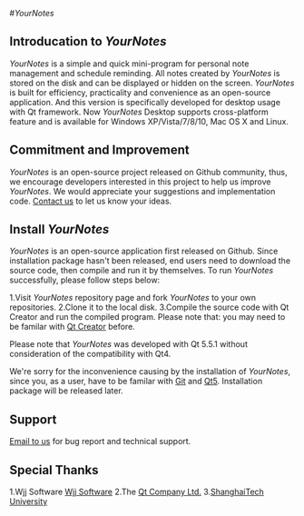 #*YourNotes*

## Introducation to *YourNotes*
*YourNotes* is a simple and quick mini-program for personal note management and schedule reminding. All notes created by *YourNotes* is stored on the disk and can be displayed or hidden on the screen. *YourNotes* is built for efficiency, practicality and convenience as an open-source application. And this version is specifically developed for desktop usage with Qt framework. Now *YourNotes* Desktop supports cross-platform feature and is available for Windows XP/Vista/7/8/10, Mac OS X and Linux.

## Commitment and Improvement
*YourNotes* is an open-source project released on Github community, thus, we encourage developers interested in this project to help us improve *YourNotes*. We would appreciate your suggestions and implementation code.
[Contact us](mailto:wangpeihao@gmail.com) to let us know your ideas.

## Install *YourNotes*
*YourNotes* is an open-source application first released on Github. Since installation package hasn't been released, end users need to download the source code, then compile and run it by themselves. To run *YourNotes* successfully, please follow steps below:

1.Visit *YourNotes* repository page and fork *YourNotes* to your own repositories.
2.Clone it to the local disk.
3.Compile the source code with Qt Creator and run the compiled program. Please note that: you may need to be familar with [Qt Creator](http://doc.qt.io/qtcreator/index.html) before.

Please note that *YourNotes* was developed with Qt 5.5.1 without consideration of the compatibility with Qt4.

We're sorry for the inconvenience causing by the installation of *YourNotes*, since you, as a user, have to be familar with [Git](https://git-scm.com/doc) and [Qt5](http://doc.qt.io/qt-5/).
Installation package will be released later.

## Support
[Email to us](mailto:wangpeihao@gmail.com) for bug report and technical support.

## Special Thanks
1.Wjj Software [Wjj Software](http://www.wjjsoft.com)
2.The [Qt Company Ltd.](http://www.qt.io/)
3.[ShanghaiTech University](http://www.shanghaitech.edu.cn/)
